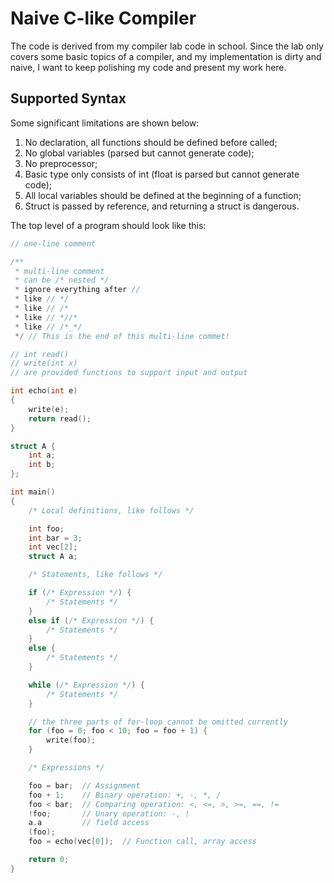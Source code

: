 # Naive C-like Compiler

The code is derived from my compiler lab code in school.
Since the lab only covers some basic topics of a compiler, and my implementation is dirty and naive,
I want to keep polishing my code and present my work here.

## Supported Syntax

Some significant limitations are shown below:

1. No declaration, all functions should be defined before called;
1. No global variables (parsed but cannot generate code);
1. No preprocessor;
1. Basic type only consists of int (float is parsed but cannot generate code);
1. All local variables should be defined at the beginning of a function;
1. Struct is passed by reference, and returning a struct is dangerous.

The top level of a program should look like this:

```c
// one-line comment

/**
 * multi-line comment
 * can be /* nested */
 * ignore everything after //
 * like // */
 * like // /*
 * like // *//*
 * like // /*_*/
 */ // This is the end of this multi-line commet!

// int read()
// write(int x)
// are provided functions to support input and output

int echo(int e)
{
    write(e);
    return read();
}

struct A {
    int a;
    int b;
};

int main()
{
    /* Local definitions, like follows */

    int foo;
    int bar = 3;
    int vec[2];
    struct A a;

    /* Statements, like follows */

    if (/* Expression */) {
        /* Statements */
    }
    else if (/* Expression */) {
        /* Statements */
    }
    else {
        /* Statements */
    }

    while (/* Expression */) {
        /* Statements */
    }

    // the three parts of for-loop cannot be omitted currently
    for (foo = 0; foo < 10; foo = foo + 1) {
        write(foo);
    }

    /* Expressions */

    foo = bar;  // Assignment
    foo + 1;    // Binary operation: +, -, *, /
    foo < bar;  // Comparing operation: <, <=, >, >=, ==, !=
    !foo;       // Unary operation: -, !
    a.a         // field access
    (foo);
    foo = echo(vec[0]);  // Function call, array access

    return 0;
}

